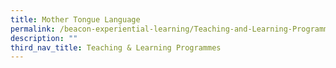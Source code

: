 ```yaml
---
title: Mother Tongue Language
permalink: /beacon-experiential-learning/Teaching-and-Learning-Programmes/mtl/
description: ""
third_nav_title: Teaching & Learning Programmes
---
```

